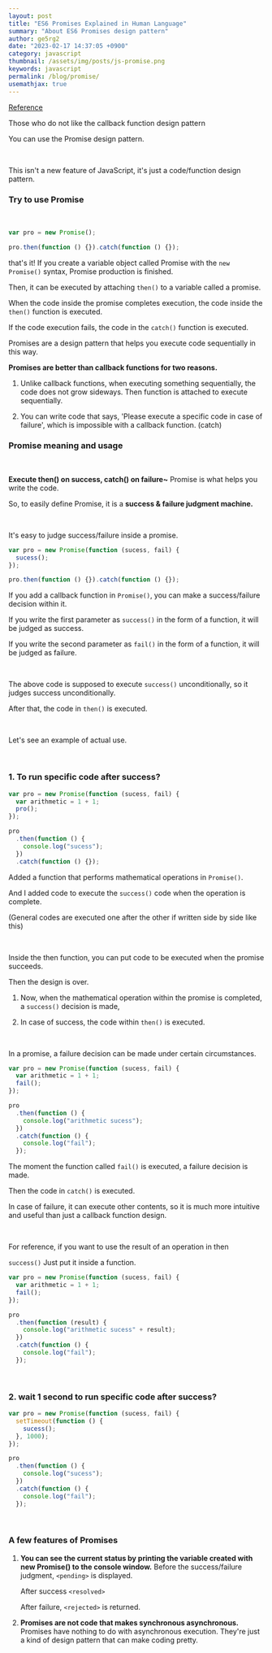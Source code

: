 ```yaml
---
layout: post
title: "ES6 Promises Explained in Human Language"
summary: "About ES6 Promises design pattern"
author: ge5rg2
date: "2023-02-17 14:37:05 +0900"
category: javascript
thumbnail: /assets/img/posts/js-promise.png
keywords: javascript
permalink: /blog/promise/
usemathjax: true
---
```


[Reference](https://codingapple.com/)

Those who do not like the callback function design pattern

You can use the Promise design pattern.

<br/>

This isn't a new feature of JavaScript, it's just a code/function design pattern.

### **Try to use Promise**

<br/>

```jsx
var pro = new Promise();

pro.then(function () {}).catch(function () {});
```

that's it!
If you create a variable object called Promise with the `new Promise()` syntax, Promise production is finished.

Then, it can be executed by attaching `then()` to a variable called a promise.

When the code inside the promise completes execution, the code inside the `then()` function is executed.

If the code execution fails, the code in the `catch()` function is executed.

Promises are a design pattern that helps you execute code sequentially in this way.

**Promises are better than callback functions for two reasons.**
<br/>

1. Unlike callback functions, when executing something sequentially, the code does not grow sideways. Then function is attached to execute sequentially.

2. You can write code that says, 'Please execute a specific code in case of failure', which is impossible with a callback function. (catch)

### **Promise meaning and usage**

<br/>

**Execute then() on success, catch() on failure~**
Promise is what helps you write the code.

So, to easily define Promise, it is a **success & failure judgment machine.**

<br/>

It's easy to judge success/failure inside a promise.

```jsx
var pro = new Promise(function (sucess, fail) {
  sucess();
});

pro.then(function () {}).catch(function () {});
```

If you add a callback function in `Promise()`, you can make a success/failure decision within it.

If you write the first parameter as `success()` in the form of a function, it will be judged as success.

If you write the second parameter as `fail()` in the form of a function, it will be judged as failure.

<br/>

The above code is supposed to execute `success()` unconditionally, so it judges success unconditionally.

After that, the code in `then()` is executed.

<br/>

Let's see an example of actual use.

<br/>

### 1. To run specific code after success?

```jsx
var pro = new Promise(function (sucess, fail) {
  var arithmetic = 1 + 1;
  pro();
});

pro
  .then(function () {
    console.log("sucess");
  })
  .catch(function () {});
```

Added a function that performs mathematical operations in `Promise()`.

And I added code to execute the `success()` code when the operation is complete.

(General codes are executed one after the other if written side by side like this)

<br/>

Inside the then function, you can put code to be executed when the promise succeeds.

Then the design is over.

1. Now, when the mathematical operation within the promise is completed, a `success()` decision is made,

2. In case of success, the code within `then()` is executed.

<br/>

In a promise, a failure decision can be made under certain circumstances.

```jsx
var pro = new Promise(function (sucess, fail) {
  var arithmetic = 1 + 1;
  fail();
});

pro
  .then(function () {
    console.log("arithmetic sucess");
  })
  .catch(function () {
    console.log("fail");
  });
```

The moment the function called `fail()` is executed, a failure decision is made.

Then the code in `catch()` is executed.

In case of failure, it can execute other contents, so it is much more intuitive and useful than just a callback function design.

<br/>

For reference, if you want to use the result of an operation in then

`success()` Just put it inside a function.

```jsx
var pro = new Promise(function (sucess, fail) {
  var arithmetic = 1 + 1;
  fail();
});

pro
  .then(function (result) {
    console.log("arithmetic sucess" + result);
  })
  .catch(function () {
    console.log("fail");
  });
```

<br/>

### 2. wait 1 second to run specific code after success?

```jsx
var pro = new Promise(function (sucess, fail) {
  setTimeout(function () {
    sucess();
  }, 1000);
});

pro
  .then(function () {
    console.log("sucess");
  })
  .catch(function () {
    console.log("fail");
  });
```

<br/>

### **A few features of Promises**

1. **You can see the current status by printing the variable created with new Promise() to the console window.**
   Before the success/failure judgment, `<pending>` is displayed.

   After success `<resolved>`

   After failure, `<rejected>` is returned.

2. **Promises are not code that makes synchronous asynchronous.**
   Promises have nothing to do with asynchronous execution. They're just a kind of design pattern that can make coding pretty.

<br/>
